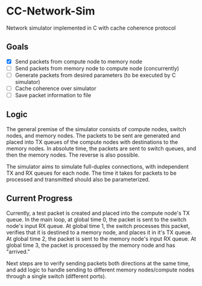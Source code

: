 # CC-Network-Sim
Network simulator implemented in C with cache coherence protocol

## Goals

- [X] Send packets from compute node to memory node
- [ ] Send packets from memory node to compute node (concurrently)
- [ ] Generate packets from desired parameters (to be executed by C simulator)
- [ ] Cache coherence over simulator
- [ ] Save packet information to file

## Logic

The general premise of the simulator consists of compute nodes, switch nodes, and memory nodes.  The packets to be sent are generated and placed into TX queues of the compute nodes with destinations to the memory nodes.  In absolute time, the packets are sent to switch queues, and then the memory nodes.  The reverse is also possible.

The simulator aims to simulate full-duplex connections, with independent TX and RX queues for each node.  The time it takes for packets to be processed and transmitted should also be parameterized.

## Current Progress

Currently, a test packet is created and placed into the compute node's TX queue.  In the main loop, at global time 0, the packet is sent to the switch node's input RX queue.  At global time 1, the switch processes this packet, verifies that it is destined to a memory node, and places it in it's TX queue.  At global time 2, the packet is sent to the memory node's input RX queue.  At global time 3, the packet is processed by the memory node and has "arrived."

Next steps are to verify sending packets both directions at the same time, and add logic to handle sending to different memory nodes/compute nodes through a single switch (different ports).